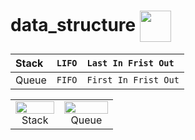 # data_structure <img align="center" src="https://media0.giphy.com/media/135DBazlXmCxos/giphy.gif?cid=ecf05e47jlh6z5imu10yp2ppfs9dktqqffswnet2789ty07j&ep=v1_stickers_search&rid=giphy.gif&ct=s" width="50" height="50">

| Stack | `LIFO` | `Last In Frist Out`  |
| :---- | :----- | :------------------- |
| Queue | `FIFO` | `First In Frist Out` |

<table>
  <tr>
    <td colspan="2" align="center"> <img width="100%" src="https://deepblade.com/wp-content/uploads/2022/04/queuegif.gif">Stack</th>
    </td>
    <td colspan="2" align="center"> <img width="100%" src="https://deepblade.com/wp-content/uploads/2022/04/queuegif.gif">Queue</th></td>
  </tr>
</table>
